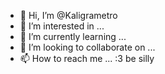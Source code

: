 - 👋 Hi, I’m @Kaligrametro
- 👀 I’m interested in ...
- 🌱 I’m currently learning ...
- 💞️ I’m looking to collaborate on ...
- 📫 How to reach me ...
:3 be silly

<!---
Kaligrametro/Kaligrametro is a ✨ special ✨ repository because its `README.md` (this file) appears on your GitHub profile.
You can click the Preview link to take a look at your changes.
--->
